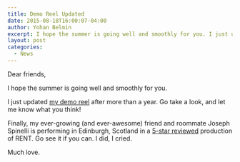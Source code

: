 ```yaml
---
title: Demo Reel Updated
date: 2015-08-18T16:00:07-04:00
author: Yohan Belmin
excerpt: I hope the summer is going well and smoothly for you. I just updated my demo reel after more than a year. Go take a look, and let me know what you think!
layout: post
categories:
  - News
---
```

Dear friends,

I hope the summer is going well and smoothly for you.

I just updated <a href="https://vimeo.com/136450987" target="_blank">my demo reel</a> after more than a year. Go take a look, and let me know what you think!

Finally, my ever-growing (and ever-awesome) friend and roommate Joseph Spinelli is performing in Edinburgh, Scotland in a <a href="http://www.broadwaybaby.com/shows/rent/706202" target="_blank">5-star reviewed</a> production of RENT. Go see it if you can. I did, I cried.

Much love.
